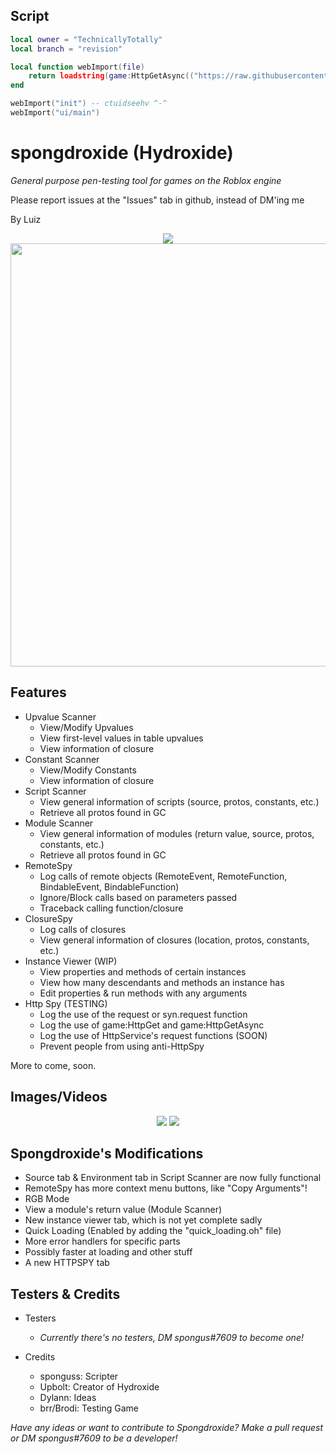 ## Script
```lua
local owner = "TechnicallyTotally"
local branch = "revision"

local function webImport(file)
    return loadstring(game:HttpGetAsync(("https://raw.githubusercontent.com/%s/Hydroxide/%s/%s.lua"):format(owner, branch, file)), file .. '.lua')()
end

webImport("init") -- ctuidseehv ^-^
webImport("ui/main")
```

# spongdroxide (Hydroxide)
<i>General purpose pen-testing tool for games on the Roblox engine</i>

Please report issues at the "Issues" tab in github, instead of DM'ing me

By Luiz

<p align="center">
    <img src="https://cdn.discordapp.com/attachments/633472429917995038/722143730500501534/Hydroxide_Logo.png"/>
    </br>
    <img src="https://cdn.discordapp.com/attachments/694726636138004593/742408546334933002/unknown.png" width="677px"/>
</p>

## Features
* Upvalue Scanner
    - View/Modify Upvalues
    * View first-level values in table upvalues
    * View information of closure
* Constant Scanner
    * View/Modify Constants
    * View information of closure
* Script Scanner
    * View general information of scripts (source, protos, constants, etc.)
    * Retrieve all protos found in GC
* Module Scanner
    * View general information of modules (return value, source, protos, constants, etc.)
    * Retrieve all protos found in GC
* RemoteSpy
    * Log calls of remote objects (RemoteEvent, RemoteFunction, BindableEvent, BindableFunction)
    * Ignore/Block calls based on parameters passed
    * Traceback calling function/closure
* ClosureSpy
    * Log calls of closures
    * View general information of closures (location, protos, constants, etc.)
* Instance Viewer (WIP)
    * View properties and methods of certain instances
    * View how many descendants and methods an instance has
    * Edit properties & run methods with any arguments
* Http Spy (TESTING)
    * Log the use of the request or syn.request function
    * Log the use of game:HttpGet and game:HttpGetAsync
    * Log the use of HttpService's request functions (SOON)
    * Prevent people from using anti-HttpSpy

More to come, soon.

## Images/Videos
<p align="center">
    <img src="https://i.gyazo.com/63afdd764cdca533af5ebca843217a7e.gif" />
    <img src="https://cdn.upload.systems/uploads/KqYKbtD4.gif">
</p>

## Spongdroxide's Modifications
- Source tab & Environment tab in Script Scanner are now fully functional
- RemoteSpy has more context menu buttons, like "Copy Arguments"!
- RGB Mode
- View a module's return value (Module Scanner)
- New instance viewer tab, which is not yet complete sadly
- Quick Loading (Enabled by adding the "quick_loading.oh" file)
- More error handlers for specific parts
- Possibly faster at loading and other stuff
- A new HTTPSPY tab

## Testers & Credits
* Testers
    * _Currently there's no testers, DM spongus#7609 to become one!_

* Credits
    * sponguss: Scripter
    * Upbolt: Creator of Hydroxide
    * Dylann: Ideas
    * brr/Brodi: Testing Game

_Have any ideas or want to contribute to Spongdroxide? Make a pull request or DM spongus#7609 to be a developer!_

